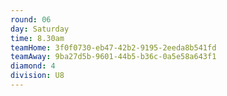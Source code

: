 ```yaml
---
round: 06
day: Saturday
time: 8.30am
teamHome: 3f0f0730-eb47-42b2-9195-2eeda8b541fd
teamAway: 9ba27d5b-9601-44b5-b36c-0a5e58a643f1
diamond: 4
division: U8
---
```

